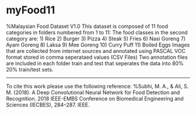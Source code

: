# myFood11
%Malaysian Food Dataset V1.0
This dataset is composed of 11 food categories in folders numbered from 1 to 11: 
The food classes in the second category are: 1) Rice 2) Burger 3) Pizza 4) Steak 5) Fries 6) Nasi Goreng 7) Ayam Goreng 8) Laksa
9) Mee Goreng 10) Curry Puff 11) Boiled Eggs
Images that are collected from internet sources and annotated using PASCAL VOC format stored in comma seperataed values (CSV Files)
Two annotation files are included in each folder train and test that seperates the data into 80% 20% train/test sets.
*********************************************************
To cite this work please use the following reference:
%Subhi, M. A., & Ali, S. M. (2018). A Deep Convolutional Neural Network for Food Detection and Recognition. 2018 
IEEE-EMBS Conference on Biomedical Engineering and Sciences (IECBES), 284–287. IEEE.


